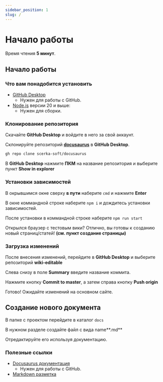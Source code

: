 ```yaml
---
sidebar_position: 1
slug: /
---
```


# Начало работы

Время чтения **5 минут**.

## Начало работы

### Что вам понадобится установить

- [GitHub Desktop](https://desktop.github.com/)
  - Нужен для работы с GitHub.
- [Node.js](https://nodejs.org/en/download/) версии 20 и выше:
  - Нужен для сборки.

### Клонирование репозитория

Скачайте **GitHub Desktop** и войдите в него за свой аккаунт.

Склонируйте репозиторий **[docusaurus](https://github.com/scerka-soft/docusaurus)** в **GitHub Desktop**.

```bash
gh repo clone scerka-soft/docusaurus
```

В **GitHub Desktop** нажмите **ПКМ** на название репозитория и выберите пункт **Show in explorer**

### Установки зависимостей

В окрывшимся окне сверху **в пути** наберите ```cmd``` и нажмите **Enter**

В окне коммандной строке наберите ```npm i``` и дождитесь установки зависимостей.

После установки в коммандной строке наберите ```npm run start```

Открылся браузер с тестовым вики? Отлично, вы готовы к созданию новый страниц/статей!
**(см. пункт создание страницы)**

### Загрузка изменений

После внесения изменений, перейдите в **GitHub Desktop** и выберите репозиторий **wiki-editable**

Слева снизу в поле **Summary** введите название коммита.

Нажмите кнопку **Commit to master**, а затем справа кнопку **Push origin**

Готово! Ожидайте изменений на основном сайте.

## Создание нового документа

В папке с проектом перейдите в каталог ``docs``

В нужном разделе создайте файл с вида name**.md**

Отредактируйте его используя документацию.

### Полезные ссылки

- [Docusaurus документация](https://docusaurus.io/docs)
  - Нужен для работы с GitHub.
- [Markdown разметка](https://www.markdownguide.org/basic-syntax/)